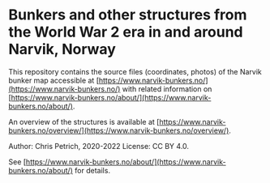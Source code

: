 # Bunkers and other structures from the World War 2 era in and around Narvik, Norway

This repository contains the source files (coordinates, photos) of the Narvik bunker map accessible at
[https://www.narvik-bunkers.no/](https://www.narvik-bunkers.no/) with related information on [https://www.narvik-bunkers.no/about/](https://www.narvik-bunkers.no/about/).

An overview of the structures is available at [https://www.narvik-bunkers.no/overview/](https://www.narvik-bunkers.no/overview/).

Author: Chris Petrich, 2020-2022
License: CC BY 4.0.

See [https://www.narvik-bunkers.no/about/](https://www.narvik-bunkers.no/about/) for details.
